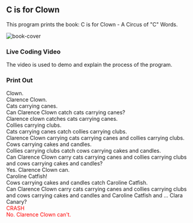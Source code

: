 ## C is for Clown
This program prints the book: C is for Clown - A Circus of "C" Words.

![book-cover](https://i.gr-assets.com/images/S/compressed.photo.goodreads.com/books/1361407156i/1852198._UY322_SS322_.jpg)

### Live Coding Video
The video is used to demo and explain the process of the program.

### Print Out
Clown.  
Clarence Clown.  
Cats carrying canes.  
Can Clarence Clown catch cats carrying canes?  
Clarence clown catches cats carrying canes.  
Collies carrying clubs.  
Cats carrying canes catch collies carrying clubs.  
Clarence Clown carrying cats carrying canes and collies carrying clubs.  
Cows carrying cakes and candles.  
Collies carrying clubs catch cows carrying cakes and candles.  
Can Clarence Clown carry cats carrying canes and collies carrying clubs and cows carrying cakes and candles?  
Yes. Clarence Clown can.  
Caroline Catfish!  
Cows carrying cakes and candles catch Caroline Catfish.  
Can Clarence Clown carry cats carrying canes and collies carrying clubs and cows carrying cakes and candles and Caroline Catfish and ... Clara Canary?  
<span style="color: red;" >CRASH</span>  
<span style="color: red;" >No. Clarence Clown can't. </span>  